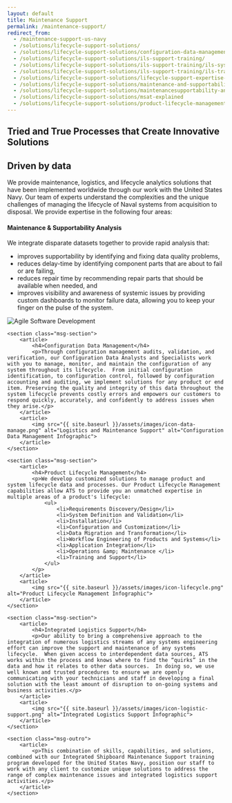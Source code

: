 ```yaml
---
layout: default
title: Maintenance Support
permalink: /maintenance-support/
redirect_from: 
  - /maintenance-support-us-navy
  - /solutions/lifecycle-support-solutions/
  - /solutions/lifecycle-support-solutions/configuration-data-management
  - /solutions/lifecycle-support-solutions/ils-support-training/
  - /solutions/lifecycle-support-solutions/ils-support-training/ils-systems-support
  - /solutions/lifecycle-support-solutions/ils-support-training/ils-training-services
  - /solutions/lifecycle-support-solutions/lifecycle-support-expertise-credentials
  - /solutions/lifecycle-support-solutions/maintenance-and-supportability-analysis-0
  - /solutions/lifecycle-support-solutions/maintenancesupportability-analysis/maintenancesupportability
  - /solutions/lifecycle-support-solutions/msat-explained
  - /solutions/lifecycle-support-solutions/product-lifecycle-management
---
```


<article class="hero hero--msg">
    <div class="hero__content hero__content--short">
        <h2 class="hero__title">Tried and True Processes that Create <strong>Innovative Solutions</strong></h2>
    </div>
</article>


<div class="msg-container">
	<section class="msg-intro">
	    <article>
	        <h2>Driven by data</h2>
	        <p>We provide maintenance, logistics, and lifecycle analytics solutions that have been implemented worldwide through our work with the United States Navy.  Our team of experts understand the complexities and the unique challenges of managing the lifecycle of Naval systems from acquisition to disposal. We provide expertise in the following four areas:</p>
	    </article>
	</section>
    <section class="msg-section">
        <article>
            <h4>Maintenance &amp; Supportability Analysis</h4>
            <p>We integrate disparate datasets together to provide rapid analysis that:
	            <ul>
		            <li>improves supportability by identifying and fixing data quality problems,</li>
		            <li>reduces delay-time by identifying component parts that are about to fail or are failing,</li>
		            <li>reduces repair time by recommending repair parts that should be available when needed, and</li>
		            <li>improves visibility and awareness of systemic issues by providing custom dashboards to monitor failure data, allowing you to keep your finger on the pulse of the system.</li>
	        	</ul>
    	</p>
        </article>
        <article>
            <img src="{{ site.baseurl }}/assets/images/icon-support.png" alt="Agile Software Development" alt="Maintenance and Support Analysis Infographic">
        </article>
    </section>

	<section class="msg-section">
	    <article>
	        <h4>Configuration Data Management</h4>
	        <p>Through configuration management audits, validation, and verification, our Configuration Data Analysts and Specialists work with you to manage, monitor, and maintain the configuration of any system throughout its lifecycle.  From initial configuration identification, to configuration control, followed by configuration accounting and auditing, we implement solutions for any product or end item. Preserving the quality and integrity of this data throughout the system lifecycle prevents costly errors and empowers our customers to respond quickly, accurately, and confidently to address issues when they arise.</p>
	    </article>
	    <article>
	        <img src="{{ site.baseurl }}/assets/images/icon-data-manage.png" alt="Logistics and Maintenance Support" alt="Configuration Data Management Infographic">
	    </article>
	</section>

	<section class="msg-section">
	    <article>
	        <h4>Product Lifecycle Management</h4>
	        <p>We develop customized solutions to manage product and system lifecycle data and processes. Our Product Lifecycle Management capabilities allow ATS to provide you an unmatched expertise in multiple areas of a product's lifecycle:
				<ul>
					<li>Requirements Discovery/Design</li>
					<li>System Definition and Validation</li>
					<li>Installation</li>
					<li>Configuration and Customization</li>
					<li>Data Migration and Transformation</li>
					<li>Workflow Engineering of Products and Systems</li>
					<li>Application Integration</li>
					<li>Operations &amp; Maintenance </li>
					<li>Training and Support</li>
				</ul>
			</p>
	    </article>
	    <article>
	        <img src="{{ site.baseurl }}/assets/images/icon-lifecycle.png" alt="Product Lifecycle Management Infographic">
	    </article>
	</section>

	<section class="msg-section">
	    <article>
	        <h4>Integrated Logistics Support</h4>
	        <p>Our ability to bring a comprehensive approach to the integration of numerous logistics streams of any systems engineering effort can improve the support and maintenance of any systems lifecycle.  When given access to interdependent data sources, ATS works within the process and knows where to find the “quirks” in the data and how it relates to other data sources.  In doing so, we use well known and trusted procedures to ensure we are openly communicating with your technicians and staff in developing a final solution with the least amount of disruption to on-going systems and business activities.</p>
	    </article>
	    <article>
	        <img src="{{ site.baseurl }}/assets/images/icon-logistic-support.png" alt="Integrated Logistics Support Infographic">
	    </article>
	</section>

	<section class="msg-outro">
		<article>
			<p>This combination of skills, capabilities, and solutions, combined with our Integrated Shipboard Maintenance Support training program developed for the United States Navy, position our staff to work with any client to customize unique solutions to address the range of complex maintenance issues and integrated logistics support activities.</p>
		</article>
	</section>
</div>